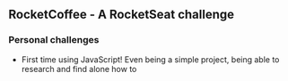 ## RocketCoffee - A RocketSeat challenge


### Personal challenges
- First time using JavaScript!
Even being a simple project, being able to research and find alone how to <br>
